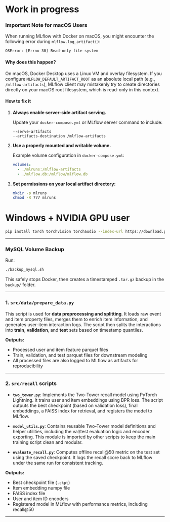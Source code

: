 # Work in progress
### Important Note for macOS Users

When running MLflow with Docker on macOS, you might encounter the following error during `mlflow.log_artifact()`:

```
OSError: [Errno 30] Read-only file system
```

#### Why does this happen?

On macOS, Docker Desktop uses a Linux VM and overlay filesystem. If you configure `MLFLOW_DEFAULT_ARTIFACT_ROOT` as an absolute local path (e.g., `/mlflow-artifacts`), MLflow client may mistakenly try to create directories directly on your macOS root filesystem, which is read-only in this context.

#### How to fix it 

1. **Always enable server-side artifact serving.**

   Update your `docker-compose.yml` or MLflow server command to include:

   ```
   --serve-artifacts
   --artifacts-destination /mlflow-artifacts
   ```

2. **Use a properly mounted and writable volume.**

   Example volume configuration in `docker-compose.yml`:

   ```yaml
   volumes:
     - ./mlruns:/mlflow-artifacts
     - ./mlflow.db:/mlflow/mlflow.db
   ```

3. **Set permissions on your local artifact directory:**

   ```bash
   mkdir -p mlruns
   chmod -R 777 mlruns
   ```

# Windows + NVIDIA GPU user

   ```bash
pip install torch torchvision torchaudio --index-url https://download.pytorch.org/whl/cu121
   ```

---

### MySQL Volume Backup

Run:

```bash
./backup_mysql.sh
```

This safely stops Docker, then creates a timestamped `.tar.gz` backup in the `backup/` folder.

---

### 1. `src/data/prepare_data.py`

This script is used for **data preprocessing and splitting**.
It loads raw event and item property files, merges them to enrich item information, and generates user-item interaction logs.
The script then splits the interactions into **train**, **validation**, and **test** sets based on timestamp quantiles.

**Outputs:**

* Processed user and item feature parquet files
* Train, validation, and test parquet files for downstream modeling
* All processed files are also logged to MLflow as artifacts for reproducibility

---

### 2. `src/recall` scripts

* **`two_tower.py`**: Implements the Two-Tower recall model using PyTorch Lightning. It trains user and item embeddings using BPR loss. The script outputs the best checkpoint (based on validation loss), final embeddings, a FAISS index for retrieval, and registers the model to MLflow.

* **`model_utils.py`**: Contains reusable Two-Tower model definitions and helper utilities, including the val/test evaluation logic and encoder exporting. This module is imported by other scripts to keep the main training script clean and modular.

* **`evaluate_recall.py`**: Computes offline recall\@50 metric on the test set using the saved checkpoint. It logs the recall score back to MLflow under the same run for consistent tracking.

**Outputs:**

* Best checkpoint file (`.ckpt`)
* Item embedding numpy file
* FAISS index file
* User and item ID encoders
* Registered model in MLflow with performance metrics, including recall\@50

---

